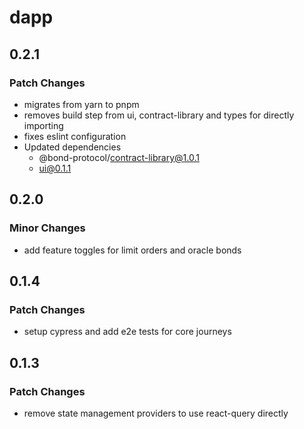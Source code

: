 # dapp

## 0.2.1

### Patch Changes

- migrates from yarn to pnpm
- removes build step from ui, contract-library and types for directly importing
- fixes eslint configuration
- Updated dependencies
  - @bond-protocol/contract-library@1.0.1
  - ui@0.1.1

## 0.2.0

### Minor Changes

- add feature toggles for limit orders and oracle bonds

## 0.1.4

### Patch Changes

- setup cypress and add e2e tests for core journeys

## 0.1.3

### Patch Changes

- remove state management providers to use react-query directly
